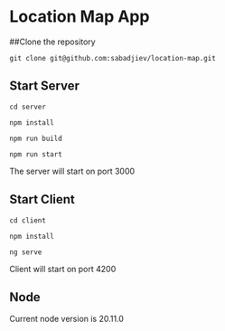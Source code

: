 # Location Map App

##Clone the repository

```
git clone git@github.com:sabadjiev/location-map.git 
```

## Start Server

```
cd server

npm install 

npm run build

npm run start
```

The server will start on port 3000

## Start Client

```
cd client

npm install 

ng serve
```
Client will start on port 4200

## Node

Current node version is 20.11.0
